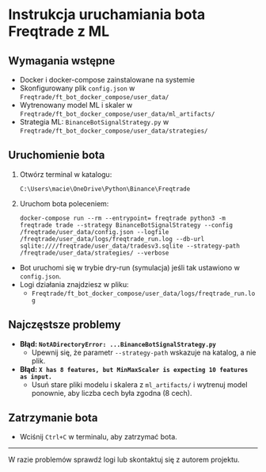 # Instrukcja uruchamiania bota Freqtrade z ML

## Wymagania wstępne
- Docker i docker-compose zainstalowane na systemie
- Skonfigurowany plik `config.json` w `Freqtrade/ft_bot_docker_compose/user_data/`
- Wytrenowany model ML i skaler w `Freqtrade/ft_bot_docker_compose/user_data/ml_artifacts/`
- Strategia ML: `BinanceBotSignalStrategy.py` w `Freqtrade/ft_bot_docker_compose/user_data/strategies/`

## Uruchomienie bota
1. Otwórz terminal w katalogu:
   ```
   C:\Users\macie\OneDrive\Python\Binance\Freqtrade
   ```
2. Uruchom bota poleceniem:
   ```
   docker-compose run --rm --entrypoint= freqtrade python3 -m freqtrade trade --strategy BinanceBotSignalStrategy --config /freqtrade/user_data/config.json --logfile /freqtrade/user_data/logs/freqtrade_run.log --db-url sqlite:////freqtrade/user_data/tradesv3.sqlite --strategy-path /freqtrade/user_data/strategies/ --verbose
   ```

- Bot uruchomi się w trybie dry-run (symulacja) jeśli tak ustawiono w `config.json`.
- Logi działania znajdziesz w pliku:
  - `Freqtrade/ft_bot_docker_compose/user_data/logs/freqtrade_run.log`

## Najczęstsze problemy
- **Błąd: `NotADirectoryError: ...BinanceBotSignalStrategy.py`**
  - Upewnij się, że parametr `--strategy-path` wskazuje na katalog, a nie plik.
- **Błąd: `X has 8 features, but MinMaxScaler is expecting 10 features as input.`**
  - Usuń stare pliki modelu i skalera z `ml_artifacts/` i wytrenuj model ponownie, aby liczba cech była zgodna (8 cech).

## Zatrzymanie bota
- Wciśnij `Ctrl+C` w terminalu, aby zatrzymać bota.

---
W razie problemów sprawdź logi lub skontaktuj się z autorem projektu.

